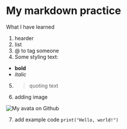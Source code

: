 # My markdown practice

What I have learned
1. hearder
2. list
3. @ to tag someone
4. Some styling text:
- **bold**
- _italic_
5. > quoting text
6. adding image
  
![My avata on Github](https://avatars.githubusercontent.com/u/98778057?v=4)

7. add example code
`print("Hello, world!")`










